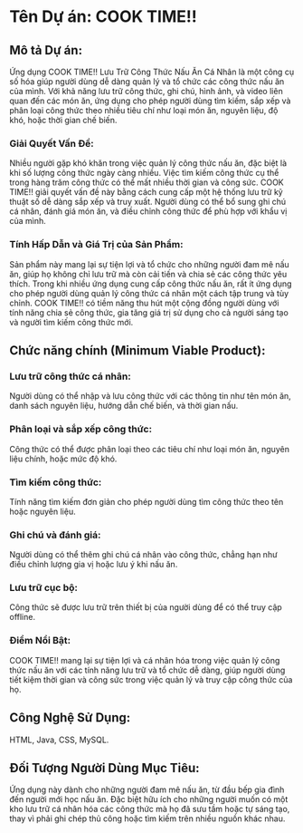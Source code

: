 # Tên Dự án: COOK TIME!!

## Mô tả Dự án: 
Ứng dụng COOK TIME!! Lưu Trữ Công Thức Nấu Ăn Cá Nhân là một công cụ số hóa giúp người dùng dễ dàng quản lý và tổ chức các công thức nấu ăn của mình. Với khả năng lưu trữ công thức, ghi chú, hình ảnh, và video liên quan đến các món ăn, ứng dụng cho phép người dùng tìm kiếm, sắp xếp và phân loại công thức theo nhiều tiêu chí như loại món ăn, nguyên liệu, độ khó, hoặc thời gian chế biến.

### Giải Quyết Vấn Đề: 
Nhiều người gặp khó khăn trong việc quản lý công thức nấu ăn, đặc biệt là khi số lượng công thức ngày càng nhiều. Việc tìm kiếm công thức cụ thể trong hàng trăm công thức có thể mất nhiều thời gian và công sức. COOK TIME!! giải quyết vấn đề này bằng cách cung cấp một hệ thống lưu trữ kỹ thuật số dễ dàng sắp xếp và truy xuất. Người dùng có thể bổ sung ghi chú cá nhân, đánh giá món ăn, và điều chỉnh công thức để phù hợp với khẩu vị của mình.

### Tính Hấp Dẫn và Giá Trị của Sản Phẩm:
 Sản phẩm này mang lại sự tiện lợi và tổ chức cho những người đam mê nấu ăn, giúp họ không chỉ lưu trữ mà còn cải tiến và chia sẻ các công thức yêu thích. Trong khi nhiều ứng dụng cung cấp công thức nấu ăn, rất ít ứng dụng cho phép người dùng quản lý công thức cá nhân một cách tập trung và tùy chỉnh. COOK TIME!! có tiềm năng thu hút một cộng đồng người dùng với tính năng chia sẻ công thức, gia tăng giá trị sử dụng cho cả người sáng tạo và người tìm kiếm công thức mới.

## Chức năng chính (Minimum Viable Product):

### Lưu trữ công thức cá nhân: 
Người dùng có thể nhập và lưu công thức với các thông tin như tên món ăn, danh sách nguyên liệu, hướng dẫn chế biến, và thời gian nấu.
### Phân loại và sắp xếp công thức: 
Công thức có thể được phân loại theo các tiêu chí như loại món ăn, nguyên liệu chính, hoặc mức độ khó.
### Tìm kiếm công thức: 
Tính năng tìm kiếm đơn giản cho phép người dùng tìm công thức theo tên hoặc nguyên liệu.
### Ghi chú và đánh giá: 
Người dùng có thể thêm ghi chú cá nhân vào công thức, chẳng hạn như điều chỉnh lượng gia vị hoặc lưu ý khi nấu ăn.
### Lưu trữ cục bộ: 
Công thức sẽ được lưu trữ trên thiết bị của người dùng để có thể truy cập offline.
### Điểm Nổi Bật: 
COOK TIME!! mang lại sự tiện lợi và cá nhân hóa trong việc quản lý công thức nấu ăn với các tính năng lưu trữ và tổ chức dễ dàng, giúp người dùng tiết kiệm thời gian và công sức trong việc quản lý và truy cập công thức của họ.

## Công Nghệ Sử Dụng: 
HTML, Java, CSS, MySQL.

## Đối Tượng Người Dùng Mục Tiêu:
 Ứng dụng này dành cho những người đam mê nấu ăn, từ đầu bếp gia đình đến người mới học nấu ăn. Đặc biệt hữu ích cho những người muốn có một kho lưu trữ cá nhân hóa các công thức mà họ đã sưu tầm hoặc tự sáng tạo, thay vì phải ghi chép thủ công hoặc tìm kiếm trên nhiều nguồn khác nhau.